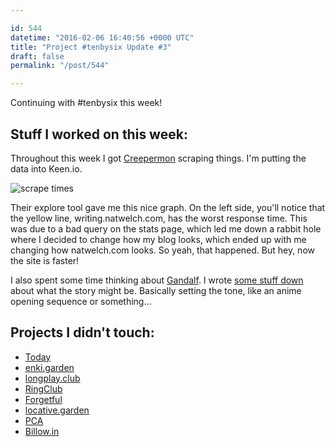 ```yaml
---

id: 544
datetime: "2016-02-06 16:40:56 +0000 UTC"
title: "Project #tenbysix Update #3"
draft: false
permalink: "/post/544"

---
```


Continuing with #tenbysix this week!

## Stuff I worked on this week:

Throughout this week I got [Creepermon](https://github.com/icco/creepermon) scraping things. I'm putting the data into Keen.io.

![scrape times](https://s3.amazonaws.com/f.cl.ly/items/161y2E1t253s0F3K1X1I/Screen%!S(MISSING)hot%!-(MISSING)02-06%!a(MISSING)t%!.(MISSING)53%!p(MISSING)ng)

Their explore tool gave me this nice graph. On the left side, you'll notice that the yellow line, writing.natwelch.com, has the worst response time. This was due to a bad query on the stats page, which led me down a rabbit hole where I decided to change how my blog looks, which ended up with me changing how natwelch.com looks. So yeah, that happened. But hey, now the site is faster!

I also spent some time thinking about [Gandalf](https://github.com/icco/gandalf). I wrote [some stuff down](https://github.com/icco/gandalf/blob/a6a62c1050e5e5fe1f676cbf91e6ef0bbe4ecf4f/story.md) about what the story might be. Basically setting the tone, like an anime opening sequence or something...

## Projects I didn't touch:

 - [Today](https://github.com/icco/today)
 - [enki.garden](https://github.com/icco/enki.garden)
 - [longplay.club](https://github.com/icco/longplay.club)
 - [RingClub](https://github.com/icco/ringclub)
 - [Forgetful](https://github.com/icco/forgetful)
 - [locative.garden](https://github.com/icco/locative.garden)
 - [PCA](https://github.com/icco/pca)
 - [Billow.in](https://github.com/icco/billowin)

